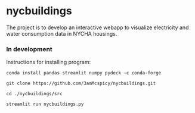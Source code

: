 # nycbuildings

The project is to develop an interactive webapp to visualize electricity and water consumption data in NYCHA housings.

### In development

Instructions for installing program:

```
conda install pandas streamlit numpy pydeck -c conda-forge 

git clone https://github.com/3amMcspicy/nycbuildings.git

cd ./nycbuildings/src

streamlit run nycbuildings.py
```